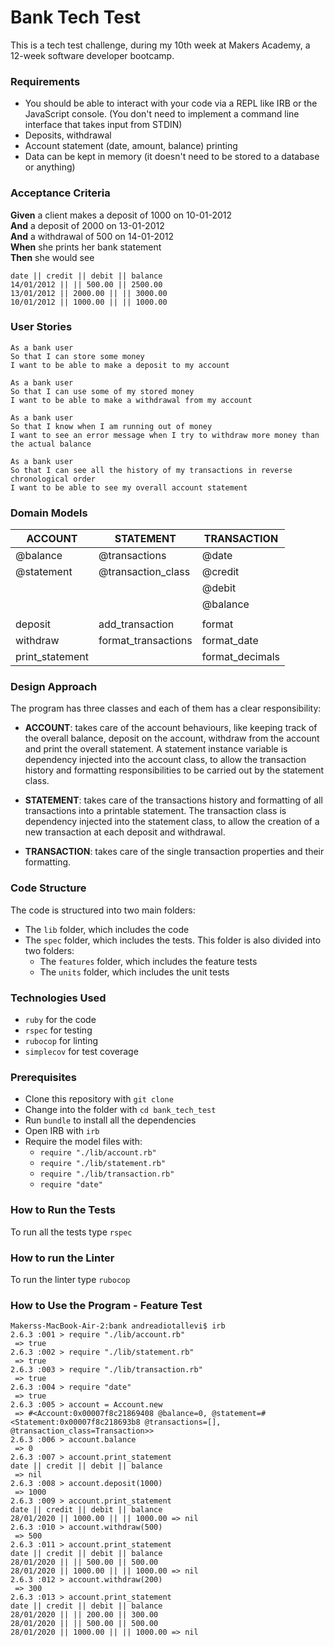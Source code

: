 # Bank Tech Test

This is a tech test challenge, during my 10th week at Makers Academy, a 12-week software developer bootcamp.

### Requirements

* You should be able to interact with your code via a REPL like IRB or the JavaScript console.  (You don't need to implement a command line interface that takes input from STDIN)
* Deposits, withdrawal
* Account statement (date, amount, balance) printing
* Data can be kept in memory (it doesn't need to be stored to a database or anything)

### Acceptance Criteria

**Given** a client makes a deposit of 1000 on 10-01-2012  
**And** a deposit of 2000 on 13-01-2012  
**And** a withdrawal of 500 on 14-01-2012  
**When** she prints her bank statement  
**Then** she would see

```
date || credit || debit || balance
14/01/2012 || || 500.00 || 2500.00
13/01/2012 || 2000.00 || || 3000.00
10/01/2012 || 1000.00 || || 1000.00
```
                  
### User Stories

```
As a bank user
So that I can store some money
I want to be able to make a deposit to my account
```

```
As a bank user
So that I can use some of my stored money
I want to be able to make a withdrawal from my account
```

```
As a bank user
So that I know when I am running out of money
I want to see an error message when I try to withdraw more money than the actual balance
```

```
As a bank user
So that I can see all the history of my transactions in reverse chronological order
I want to be able to see my overall account statement
```

### Domain Models

| ACCOUNT         | STATEMENT           | TRANSACTION
| --------------- | ------------------- | ---------------
| @balance        | @transactions       | @date
| @statement      | @transaction_class  | @credit
|                 |                     | @debit
|                 |                     | @balance
|                 |                     |
| deposit         | add_transaction     | format
| withdraw        | format_transactions | format_date
| print_statement |                     | format_decimals

### Design Approach

The program has three classes and each of them has a clear responsibility:

- **ACCOUNT**: takes care of the account behaviours, like keeping track of the overall balance, deposit on the account, withdraw from the account and print the overall statement. A statement instance variable is dependency injected into the account class, to allow the transaction history and formatting responsibilities to be carried out by the statement class.

- **STATEMENT**: takes care of the transactions history and formatting of all transactions into a printable statement. The transaction class is dependency injected into the statement class, to allow the creation of a new transaction at each deposit and withdrawal.

- **TRANSACTION**: takes care of the single transaction properties and their formatting.

### Code Structure

The code is structured into two main folders:
- The ```lib``` folder, which includes the code
- The ```spec``` folder, which includes the tests. This folder is also divided into two folders:
  - The ```features``` folder, which includes the feature tests
  - The ```units``` folder, which includes the unit tests

### Technologies Used

* ```ruby``` for the code
* ```rspec``` for testing
* ```rubocop``` for linting
* ```simplecov``` for test coverage

### Prerequisites

* Clone this repository with ```git clone```
* Change into the folder with ```cd bank_tech_test```
* Run ```bundle``` to install all the dependencies
* Open IRB with ```irb```
* Require the model files with:
  - ```require "./lib/account.rb"```
  - ```require "./lib/statement.rb"```
  - ```require "./lib/transaction.rb"```
  - ```require "date"```
  
### How to Run the Tests

To run all the tests type ```rspec```

### How to run the Linter

To run the linter type ```rubocop```

### How to Use the Program - Feature Test

```
Makerss-MacBook-Air-2:bank andreadiotallevi$ irb
2.6.3 :001 > require "./lib/account.rb"
 => true 
2.6.3 :002 > require "./lib/statement.rb"
 => true 
2.6.3 :003 > require "./lib/transaction.rb"
 => true 
2.6.3 :004 > require "date"
 => true 
2.6.3 :005 > account = Account.new
 => #<Account:0x00007f8c21869408 @balance=0, @statement=#<Statement:0x00007f8c218693b8 @transactions=[], @transaction_class=Transaction>> 
2.6.3 :006 > account.balance
 => 0 
2.6.3 :007 > account.print_statement
date || credit || debit || balance
 => nil 
2.6.3 :008 > account.deposit(1000)
 => 1000 
2.6.3 :009 > account.print_statement
date || credit || debit || balance
28/01/2020 || 1000.00 || || 1000.00 => nil 
2.6.3 :010 > account.withdraw(500)
 => 500 
2.6.3 :011 > account.print_statement
date || credit || debit || balance
28/01/2020 || || 500.00 || 500.00
28/01/2020 || 1000.00 || || 1000.00 => nil 
2.6.3 :012 > account.withdraw(200)
 => 300 
2.6.3 :013 > account.print_statement
date || credit || debit || balance
28/01/2020 || || 200.00 || 300.00
28/01/2020 || || 500.00 || 500.00
28/01/2020 || 1000.00 || || 1000.00 => nil
```
